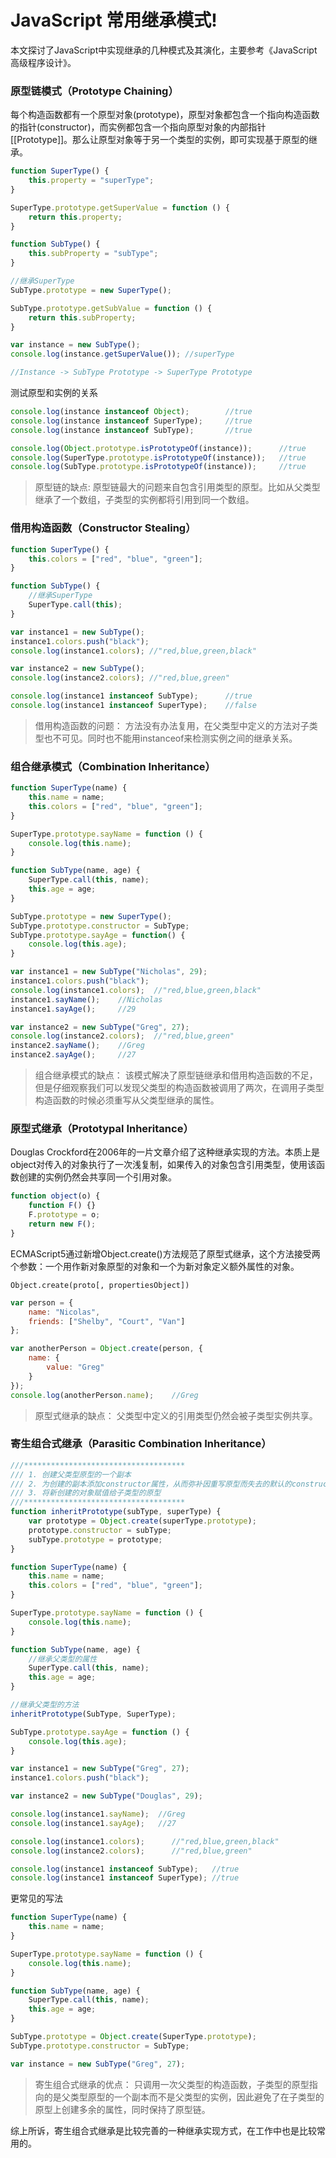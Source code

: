JavaScript 常用继承模式!
===================
本文探讨了JavaScript中实现继承的几种模式及其演化，主要参考《JavaScript高级程序设计》。

### 原型链模式（Prototype Chaining）
每个构造函数都有一个原型对象(prototype)，原型对象都包含一个指向构造函数的指针(constructor)，而实例都包含一个指向原型对象的内部指针\[\[Prototype\]\]。那么让原型对象等于另一个类型的实例，即可实现基于原型的继承。
```javascript
function SuperType() {
    this.property = "superType";
}

SuperType.prototype.getSuperValue = function () {
    return this.property;
}

function SubType() {
    this.subProperty = "subType";
}

//继承SuperType
SubType.prototype = new SuperType();

SubType.prototype.getSubValue = function () {
    return this.subProperty;
}

var instance = new SubType();
console.log(instance.getSuperValue()); //superType

//Instance -> SubType Prototype -> SuperType Prototype
```
测试原型和实例的关系
```javascript
console.log(instance instanceof Object);        //true
console.log(instance instanceof SuperType);     //true
console.log(instance instanceof SubType);       //true

console.log(Object.prototype.isPrototypeOf(instance));      //true
console.log(SuperType.prototype.isPrototypeOf(instance));   //true
console.log(SubType.prototype.isPrototypeOf(instance));     //true
```
> 原型链的缺点:
> 原型链最大的问题来自包含引用类型的原型。比如从父类型继承了一个数组，子类型的实例都将引用到同一个数组。

### 借用构造函数（Constructor Stealing）
```javascript
function SuperType() {
    this.colors = ["red", "blue", "green"];
}

function SubType() {
    //继承SuperType
    SuperType.call(this);
}

var instance1 = new SubType();
instance1.colors.push("black");
console.log(instance1.colors); //"red,blue,green,black"

var instance2 = new SubType();
console.log(instance2.colors); //"red,blue,green"

console.log(instance1 instanceof SubType);      //true
console.log(instance1 instanceof SuperType);    //false
```
>借用构造函数的问题：
>方法没有办法复用，在父类型中定义的方法对子类型也不可见。同时也不能用instanceof来检测实例之间的继承关系。

### 组合继承模式（Combination Inheritance）
```javascript
function SuperType(name) {
    this.name = name;
    this.colors = ["red", "blue", "green"];
}

SuperType.prototype.sayName = function () {
    console.log(this.name);
}

function SubType(name, age) {
    SuperType.call(this, name);
    this.age = age;
}

SubType.prototype = new SuperType();
SubType.prototype.constructor = SubType;
SubType.prototype.sayAge = function() {
    console.log(this.age);
}

var instance1 = new SubType("Nicholas", 29);
instance1.colors.push("black");
console.log(instance1.colors);  //"red,blue,green,black"
instance1.sayName();    //Nicholas
instance1.sayAge();     //29

var instance2 = new SubType("Greg", 27);
console.log(instance2.colors);  //"red,blue,green"
instance2.sayName();    //Greg
instance2.sayAge();     //27
```
>组合继承模式的缺点：
>该模式解决了原型链继承和借用构造函数的不足，但是仔细观察我们可以发现父类型的构造函数被调用了两次，在调用子类型构造函数的时候必须重写从父类型继承的属性。

### 原型式继承（Prototypal Inheritance）
Douglas Crockford在2006年的一片文章介绍了这种继承实现的方法。本质上是object对传入的对象执行了一次浅复制，如果传入的对象包含引用类型，使用该函数创建的实例仍然会共享同一个引用对象。
```javascript
function object(o) {
    function F() {}
    F.prototype = o;
    return new F();
}
```
ECMAScript5通过新增Object.create()方法规范了原型式继承，这个方法接受两个参数：一个用作新对象原型的对象和一个为新对象定义额外属性的对象。
```
Object.create(proto[, propertiesObject])
```

```javascript
var person = {
    name: "Nicolas",
    friends: ["Shelby", "Court", "Van"]
};

var anotherPerson = Object.create(person, {
    name: {
        value: "Greg"
    }
});
console.log(anotherPerson.name);    //Greg
```
>原型式继承的缺点：
>父类型中定义的引用类型仍然会被子类型实例共享。

### 寄生组合式继承（Parasitic Combination Inheritance）
```javascript
///************************************
/// 1. 创建父类型原型的一个副本
/// 2. 为创建的副本添加constructor属性，从而弥补因重写原型而失去的默认的constructor属性
/// 3. 将新创建的对象赋值给子类型的原型
///************************************
function inheritPrototype(subType, superType) {
    var prototype = Object.create(superType.prototype);
    prototype.constructor = subType;
    subType.prototype = prototype;
}

function SuperType(name) {
    this.name = name;
    this.colors = ["red", "blue", "green"];
}

SuperType.prototype.sayName = function () {
    console.log(this.name);
}

function SubType(name, age) {
    //继承父类型的属性
    SuperType.call(this, name);
    this.age = age;
}

//继承父类型的方法
inheritPrototype(SubType, SuperType);

SubType.prototype.sayAge = function () {
    console.log(this.age);
}

var instance1 = new SubType("Greg", 27);
instance1.colors.push("black");

var instance2 = new SubType("Douglas", 29);

console.log(instance1.sayName);  //Greg
console.log(instance1.sayAge);   //27

console.log(instance1.colors);      //"red,blue,green,black"
console.log(instance2.colors);      //"red,blue,green"

console.log(instance1 instanceof SubType);   //true
console.log(instance1 instanceof SuperType); //true
```
更常见的写法
```javascript
function SuperType(name) {
    this.name = name;
}

SuperType.prototype.sayName = function () {
    console.log(this.name);
}

function SubType(name, age) {
    SuperType.call(this, name);
    this.age = age;
}

SubType.prototype = Object.create(SuperType.prototype);
SubType.prototype.constructor = SubType;

var instance = new SubType("Greg", 27);
```
>寄生组合式继承的优点：
>只调用一次父类型的构造函数，子类型的原型指向的是父类型原型的一个副本而不是父类型的实例，因此避免了在子类型的原型上创建多余的属性，同时保持了原型链。

综上所诉，寄生组合式继承是比较完善的一种继承实现方式，在工作中也是比较常用的。


